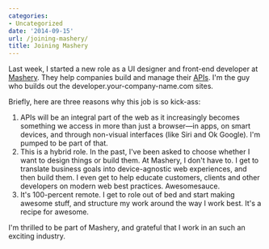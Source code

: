 ```yaml
---
categories:
- Uncategorized
date: '2014-09-15'
url: /joining-mashery/
title: Joining Mashery
---
```


Last week, I started a new role as a UI designer and front-end developer at [Mashery](http://www.mashery.com/). They help companies build and manage their [APIs](http://en.wikipedia.org/wiki/Application_programming_interface). I'm the guy who builds out the developer.your-company-name.com sites.

Briefly, here are three reasons why this job is so kick-ass:

1. APIs will be an integral part of the web as it increasingly becomes something we access in more than just a browser&mdash;in apps, on smart devices, and through non-visual interfaces (like Siri and Ok Google). I'm pumped to be part of that.
2. This is a hybrid role. In the past, I've been asked to choose whether I want to design things or build them. At Mashery, I don't have to. I get to translate business goals into device-agnostic web experiences, and then build them. I even get to help educate customers, clients and other developers on modern web best practices. Awesomesauce.
3. It's 100-percent remote. I get to role out of bed and start making awesome stuff, and structure my work around the way I work best. It's a recipe for awesome.

I'm thrilled to be part of Mashery, and grateful that I work in an such an exciting industry.